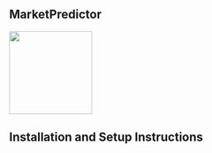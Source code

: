 ## MarketPredictor
 
[<img src="https://github.com/sharoika/DogGenerator/assets/27317883/30ee023c-c5eb-4bde-a72e-f45f07e26c49" width="150">](https://github.com/sharoika/MarketPredictor/blob/85f43fefb32074d8b13eb722f46238ae54159dfc/logo.jpg)

## Installation and Setup Instructions
